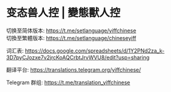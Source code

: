 # 变态兽人控 | 變態獸人控

切换至简体版本: https://t.me/setlanguage/yiffchinese  
切換至繁體版本: https://t.me/setlanguage/chineseyiff  

词汇表:
https://docs.google.com/spreadsheets/d/1Y2PNd2za_k-3D7pyCJozxe7v2jrcKoAQCrbtJrvWVU8/edit?usp=sharing  

翻译平台:
https://translations.telegram.org/yiffchinese/  

Telegram 群组: 
https://t.me/translation_yiffchinese
